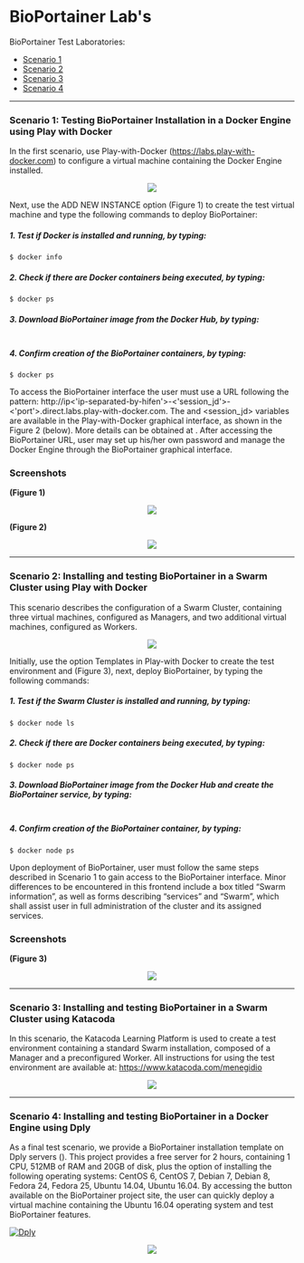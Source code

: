 # BioPortainer Lab's

BioPortainer Test Laboratories:

- [Scenario 1](#Scenario1)
- [Scenario 2](#Scenario2)
- [Scenario 3](#Scenario3)
- [Scenario 4](#Scenario4)


---

### Scenario 1: Testing BioPortainer Installation in a Docker Engine using Play with Docker <a name="Scenario1" />

In the first scenario, use Play-with-Docker (https://labs.play-with-docker.com) to configure a virtual machine containing the Docker Engine installed. 

<p align="center"><img src="https://raw.githubusercontent.com/LaBiOS/BioPortainer/master/images/labs/l1.png"></p>


Next, use the ADD NEW INSTANCE option (Figure 1) to create the test virtual machine and type the following commands to deploy BioPortainer:

##### 1. Test if Docker is installed and running, by typing:

```
$ docker info
```

##### 2. Check if there are Docker containers being executed, by typing: 

```
$ docker ps
```

##### 3. Download BioPortainer image from the Docker Hub, by typing: 

```

```

##### 4. Confirm creation of the BioPortainer containers, by typing:

```
$ docker ps
```

To access the BioPortainer interface the user must use a URL following the pattern: http://ip<'ip-separated-by-hifen'>-<'session_jd'>-<'port'>.direct.labs.play-with-docker.com. The <ip-separated-by-hifen> and <session_jd> variables are available in the Play-with-Docker graphical interface, as shown in the Figure 2 (below). More details can be obtained at . After accessing the BioPortainer URL, user may set up his/her own password and manage the Docker Engine through the BioPortainer graphical interface.


### Screenshots

**(Figure 1)**
<p align="center"><img src="https://raw.githubusercontent.com/LaBiOS/BioPortainer/master/images/labs/l4.png"></p>

**(Figure 2)**
<p align="center"><img src="https://raw.githubusercontent.com/LaBiOS/BioPortainer/master/images/labs/l3.png"></p>

---

### Scenario 2: Installing and testing BioPortainer in a Swarm Cluster using Play with Docker <a name="Scenario2" />

This scenario describes the configuration of a Swarm Cluster, containing three virtual machines, configured as Managers, and two additional virtual machines, configured as Workers. 

<p align="center"><img src="https://raw.githubusercontent.com/LaBiOS/BioPortainer/master/images/labs/l1.png"></p>

Initially, use the option Templates in Play-with Docker to create the test environment and (Figure 3), next, deploy BioPortainer, by typing the following commands:


##### 1. Test if the Swarm Cluster is installed and running, by typing:

```
$ docker node ls
```

##### 2. Check if there are Docker containers being executed, by typing: 

```
$ docker node ps
```

##### 3. Download BioPortainer image from the Docker Hub and create the BioPortainer service, by typing:  

```

```

##### 4. Confirm creation of the BioPortainer container, by typing:

```
$ docker node ps
```

Upon deployment of BioPortainer, user must follow the same steps described in Scenario 1 to gain access to the BioPortainer interface. Minor differences to be encountered in this frontend include a box titled “Swarm information”, as well as forms describing “services” and “Swarm”, which shall assist user in full administration of the cluster and its assigned services.

### Screenshots

**(Figure 3)**
<p align="center"><img src="https://raw.githubusercontent.com/LaBiOS/BioPortainer/master/images/labs/l2.png"></p>

---

### Scenario 3: Installing and testing BioPortainer in a Swarm Cluster using Katacoda <a name="Scenario3" />

In this scenario, the Katacoda Learning Platform is used to create a test environment containing a standard Swarm installation, composed of a Manager and a preconfigured Worker. All instructions for using the test environment are available at: https://www.katacoda.com/menegidio

<p align="center"><img src="https://raw.githubusercontent.com/LaBiOS/BioPortainer/master/images/labs/l5.png"></p>

---

### Scenario 4: Installing and testing BioPortainer in a Docker Engine using Dply <a name="Scenario4" />

As a final test scenario, we provide a BioPortainer installation template on Dply servers (). This project provides a free server for 2 hours, containing 1 CPU, 512MB of RAM and 20GB of disk, plus the option of installing the following operating systems: CentOS 6, CentOS 7, Debian 7, Debian 8, Fedora 24, Fedora 25, Ubuntu 14.04, Ubuntu 16.04. By accessing the button available on the BioPortainer project site, the user can quickly deploy a virtual machine containing the Ubuntu 16.04 operating system and test BioPortainer features.

[![Dply](https://dply.co/b.svg)](https://dply.co/b/PNVHI5YX)

<p align="center"><img src="https://raw.githubusercontent.com/LaBiOS/BioPortainer/master/images/labs/l6.png"></p>
